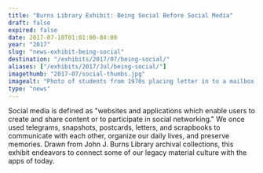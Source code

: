 ```yaml
---
title: "Burns Library Exhibit: Being Social Before Social Media"
draft: false
expired: false
date: 2017-07-10T01:01:00-04:00
year: "2017"
slug: "news-exhibit-being-social"
destination: "/exhibits/2017/07/being-social/"
aliases: ["/exhibits/2017/Jul/being-social/"]
imagethumb: "2017-07/social-thumbs.jpg"
imagealt: "Photo of students from 1970s placing letter in to a mailbox, next to an image of a cellphone with the same photo on it"
type: "news"
---
```


Social media is defined as "websites and applications which enable users to create and share content or to participate in social networking." We once used telegrams, snapshots, postcards, letters, and scrapbooks to communicate with each other, organize our daily lives, and preserve memories. Drawn from John J. Burns Library archival collections, this exhibit endeavors to connect some of our legacy material culture with the apps of today.

